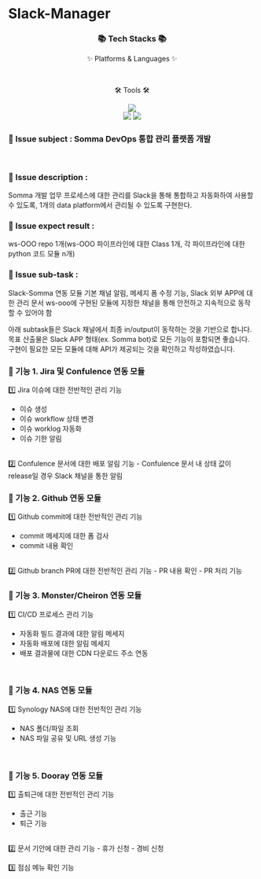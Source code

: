 # Slack-Manager

<div align=center>
	<h3>📚 Tech Stacks 📚</h3>
	<p>✨ Platforms & Languages ✨</p>
</div>
<div align="center">
</div>
<br>
<div align=center>
	<p>🛠 Tools 🛠</p>
</div>
<div align=center>
	<img src="https://img.shields.io/badge/Visual%20Studio%20Code-007ACC?style=flat&logo=VisualStudioCode&logoColor=white" />
	<br>
	<img src="https://img.shields.io/badge/AWS-232F3E?style=flat&logo=AmazonAWS&logoColor=white" />
	<img src="https://img.shields.io/badge/GitHub-181717?style=flat&logo=GitHub&logoColor=white" />
</div>


### 🏁 Issue subject : Somma DevOps 통합 관리 플랫폼 개발
<br>

### 🏁 Issue description : 
Somma 개발 업무 프로세스에 대한 관리를 Slack을 통해 통합하고 자동화하여 사용할 수 있도록,
1개의 data platform에서 관리될 수 있도록 구현한다.
<br>

### 🏁 Issue expect result :
ws-OOO repo 1개(ws-OOO 파이프라인에 대한 Class 1개, 각 파이프라인에 대한 python 코드 모듈 n개)
<br>

### 🏁 Issue sub-task :
Slack-Somma 연동 모듈
기본 채널 알림, 메세지 폼 수정 기능, Slack 외부 APP에 대한 관리 문서
ws-ooo에 구현된 모듈에 지정한 채널을 통해 안전하고 지속적으로 동작할 수 있어야 함
<br>

아래 subtask들은 Slack 채널에서 최종 in/output이 동작하는 것을 기반으로 합니다.
목표 산출물은 Slack APP 형태(ex. Somma bot)로 모든 기능이 포함되면 좋습니다.
구현이 필요한 모든 모듈에 대해 API가 제공되는 것을 확인하고 작성하였습니다.
<br>

### 📌 기능 1. Jira 및 Confulence 연동 모듈
1️⃣ Jira 이슈에 대한 전반적인 관리 기능
- 이슈 생성
- 이슈 workflow 상태 변경
- 이슈 worklog 자동화
- 이슈 기한 알림
<br>
2️⃣ Confulence 문서에 대한 배포 알림 기능
- Confulence 문서 내 상태 값이 release일 경우 Slack 채널을 통한 알림
<br>

### 📌 기능 2. Github 연동 모듈
1️⃣ Github commit에 대한 전반적인 관리 기능
- commit 메세지에 대한 폼 검사
- commit 내용 확인
<br>
2️⃣ Github branch PR에 대한 전반적인 관리 기능
- PR 내용 확인
- PR 처리 기능
<br>

### 📌 기능 3. Monster/Cheiron 연동 모듈
1️⃣ CI/CD 프로세스 관리 기능
- 자동화 빌드 결과에 대한 알림 메세지
- 자동화 배포에 대한 알림 메세지
- 배포 결과물에 대한 CDN 다운로드 주소 연동
<br>

### 📌 기능 4. NAS 연동 모듈
1️⃣ Synology NAS에 대한 전반적인 관리 기능
- NAS 폴더/파일 조회
- NAS 파일 공유 및 URL 생성 기능
<br>

### 📌 기능 5. Dooray 연동 모듈
1️⃣ 출퇴근에 대한 전반적인 관리 기능
- 출근 기능
- 퇴근 기능
<br>
2️⃣ 문서 기안에 대한 관리 기능
- 휴가 신청
- 경비 신청
<br>

3️⃣ 점심 메뉴 확인 기능
